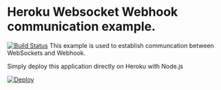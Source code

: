 # Heroku Websocket Webhook communication example.

[![Build Status](https://travis-ci.org/Abhi4710/heroku-websocket-webhook.svg?branch=master)](https://travis-ci.org/Abhi4710/heroku-websocket-webhook)
This example is used to establish communcation between WebSockets and Webhook.

Simply deploy this application directly on Heroku with Node.js

[![Deploy](https://www.herokucdn.com/deploy/button.svg)](https://heroku.com/deploy)

